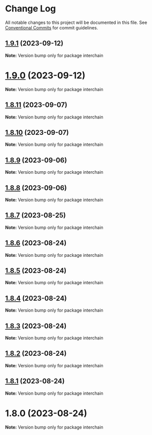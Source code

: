 # Change Log

All notable changes to this project will be documented in this file.
See [Conventional Commits](https://conventionalcommits.org) for commit guidelines.

## [1.9.1](https://github.com/cosmology-tech/interchain/compare/interchain@1.9.0...interchain@1.9.1) (2023-09-12)

**Note:** Version bump only for package interchain

# [1.9.0](https://github.com/cosmology-tech/interchain/compare/interchain@1.8.11...interchain@1.9.0) (2023-09-12)

**Note:** Version bump only for package interchain

## [1.8.11](https://github.com/cosmology-tech/interchain/compare/interchain@1.8.10...interchain@1.8.11) (2023-09-07)

**Note:** Version bump only for package interchain

## [1.8.10](https://github.com/cosmology-tech/interchain/compare/interchain@1.8.9...interchain@1.8.10) (2023-09-07)

**Note:** Version bump only for package interchain

## [1.8.9](https://github.com/cosmology-tech/interchain/compare/interchain@1.8.8...interchain@1.8.9) (2023-09-06)

**Note:** Version bump only for package interchain

## [1.8.8](https://github.com/cosmology-tech/interchain/compare/interchain@1.8.7...interchain@1.8.8) (2023-09-06)

**Note:** Version bump only for package interchain

## [1.8.7](https://github.com/cosmology-tech/interchain/compare/interchain@1.8.6...interchain@1.8.7) (2023-08-25)

**Note:** Version bump only for package interchain

## [1.8.6](https://github.com/cosmology-tech/interchain/compare/interchain@1.8.5...interchain@1.8.6) (2023-08-24)

**Note:** Version bump only for package interchain

## [1.8.5](https://github.com/cosmology-tech/interchain/compare/interchain@1.8.4...interchain@1.8.5) (2023-08-24)

**Note:** Version bump only for package interchain

## [1.8.4](https://github.com/cosmology-tech/interchain/compare/interchain@1.8.3...interchain@1.8.4) (2023-08-24)

**Note:** Version bump only for package interchain

## [1.8.3](https://github.com/cosmology-tech/interchain/compare/interchain@1.8.2...interchain@1.8.3) (2023-08-24)

**Note:** Version bump only for package interchain

## [1.8.2](https://github.com/cosmology-tech/interchain/compare/interchain@1.8.1...interchain@1.8.2) (2023-08-24)

**Note:** Version bump only for package interchain

## [1.8.1](https://github.com/cosmology-tech/interchain/compare/interchain@1.8.0...interchain@1.8.1) (2023-08-24)

**Note:** Version bump only for package interchain

# 1.8.0 (2023-08-24)

**Note:** Version bump only for package interchain
